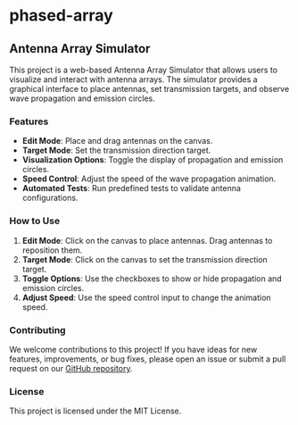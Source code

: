 # phased-array

## Antenna Array Simulator

This project is a web-based Antenna Array Simulator that allows users to visualize and interact with antenna arrays. The simulator provides a graphical interface to place antennas, set transmission targets, and observe wave propagation and emission circles.

### Features

- **Edit Mode**: Place and drag antennas on the canvas.
- **Target Mode**: Set the transmission direction target.
- **Visualization Options**: Toggle the display of propagation and emission circles.
- **Speed Control**: Adjust the speed of the wave propagation animation.
- **Automated Tests**: Run predefined tests to validate antenna configurations.

### How to Use

1. **Edit Mode**: Click on the canvas to place antennas. Drag antennas to reposition them.
2. **Target Mode**: Click on the canvas to set the transmission direction target.
3. **Toggle Options**: Use the checkboxes to show or hide propagation and emission circles.
4. **Adjust Speed**: Use the speed control input to change the animation speed.

### Contributing

We welcome contributions to this project! If you have ideas for new features, improvements, or bug fixes, please open an issue or submit a pull request on our [GitHub repository](https://github.com/skaramicke/phased-array).

### License

This project is licensed under the MIT License.
